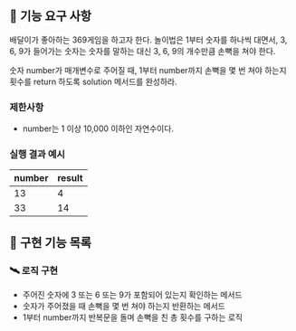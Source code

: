 ## 🚀 기능 요구 사항

배달이가 좋아하는 369게임을 하고자 한다. 놀이법은 1부터 숫자를 하나씩 대면서, 3, 6, 9가 들어가는 숫자는 숫자를 말하는 대신 3, 6, 9의 개수만큼 손뼉을 쳐야 한다.

숫자 number가 매개변수로 주어질 때, 1부터 number까지 손뼉을 몇 번 쳐야 하는지 횟수를 return 하도록 solution 메서드를 완성하라.

### 제한사항

- number는 1 이상 10,000 이하인 자연수이다.

### 실행 결과 예시

| number | result |
| --- | --- |
| 13 | 4 |
| 33 | 14 |

## 🚀 구현 기능 목록
### 🛰 로직 구현
- 주어진 숫자에 3 또는 6 또는 9가 포함되어 있는지 확인하는 메서드
- 숫자가 주어졌을 때 손뼉을 몇 번 쳐야 하는지 반환하는 메서드
- 1부터 number까지 반복문을 돌며 손뼉을 친 총 횟수를 구하는 로직